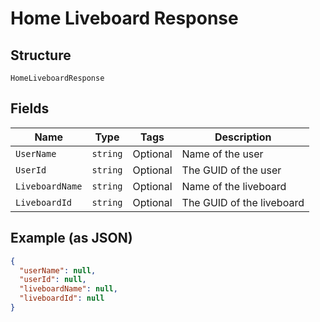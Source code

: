 
# Home Liveboard Response

## Structure

`HomeLiveboardResponse`

## Fields

| Name | Type | Tags | Description |
|  --- | --- | --- | --- |
| `UserName` | `string` | Optional | Name of the user |
| `UserId` | `string` | Optional | The GUID of the user |
| `LiveboardName` | `string` | Optional | Name of the liveboard |
| `LiveboardId` | `string` | Optional | The GUID of the liveboard |

## Example (as JSON)

```json
{
  "userName": null,
  "userId": null,
  "liveboardName": null,
  "liveboardId": null
}
```

